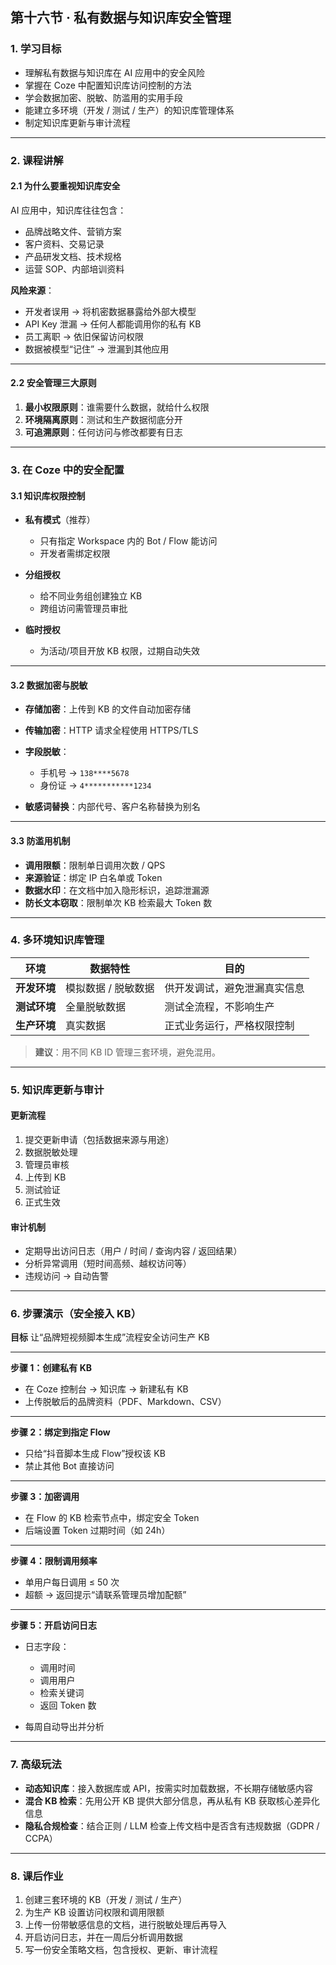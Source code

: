 ## **第十六节 · 私有数据与知识库安全管理**

### 1. 学习目标

* 理解私有数据与知识库在 AI 应用中的安全风险
* 掌握在 Coze 中配置知识库访问控制的方法
* 学会数据加密、脱敏、防滥用的实用手段
* 能建立多环境（开发 / 测试 / 生产）的知识库管理体系
* 制定知识库更新与审计流程

---

### 2. 课程讲解

#### 2.1 为什么要重视知识库安全

AI 应用中，知识库往往包含：

* 品牌战略文件、营销方案
* 客户资料、交易记录
* 产品研发文档、技术规格
* 运营 SOP、内部培训资料

**风险来源**：

* 开发者误用 → 将机密数据暴露给外部大模型
* API Key 泄漏 → 任何人都能调用你的私有 KB
* 员工离职 → 依旧保留访问权限
* 数据被模型“记住” → 泄漏到其他应用

---

#### 2.2 安全管理三大原则

1. **最小权限原则**：谁需要什么数据，就给什么权限
2. **环境隔离原则**：测试和生产数据彻底分开
3. **可追溯原则**：任何访问与修改都要有日志

---

### 3. 在 Coze 中的安全配置

#### 3.1 知识库权限控制

* **私有模式**（推荐）

  * 只有指定 Workspace 内的 Bot / Flow 能访问
  * 开发者需绑定权限
* **分组授权**

  * 给不同业务组创建独立 KB
  * 跨组访问需管理员审批
* **临时授权**

  * 为活动/项目开放 KB 权限，过期自动失效

---

#### 3.2 数据加密与脱敏

* **存储加密**：上传到 KB 的文件自动加密存储
* **传输加密**：HTTP 请求全程使用 HTTPS/TLS
* **字段脱敏**：

  * 手机号 → `138****5678`
  * 身份证 → `4***********1234`
* **敏感词替换**：内部代号、客户名称替换为别名

---

#### 3.3 防滥用机制

* **调用限额**：限制单日调用次数 / QPS
* **来源验证**：绑定 IP 白名单或 Token
* **数据水印**：在文档中加入隐形标识，追踪泄漏源
* **防长文本窃取**：限制单次 KB 检索最大 Token 数

---

### 4. 多环境知识库管理

| 环境       | 数据特性        | 目的             |
| -------- | ----------- | -------------- |
| **开发环境** | 模拟数据 / 脱敏数据 | 供开发调试，避免泄漏真实信息 |
| **测试环境** | 全量脱敏数据      | 测试全流程，不影响生产    |
| **生产环境** | 真实数据        | 正式业务运行，严格权限控制  |

> **建议**：用不同 KB ID 管理三套环境，避免混用。

---

### 5. 知识库更新与审计

#### 更新流程

1. 提交更新申请（包括数据来源与用途）
2. 数据脱敏处理
3. 管理员审核
4. 上传到 KB
5. 测试验证
6. 正式生效

#### 审计机制

* 定期导出访问日志（用户 / 时间 / 查询内容 / 返回结果）
* 分析异常调用（短时间高频、越权访问等）
* 违规访问 → 自动告警

---

### 6. 步骤演示（安全接入 KB）

**目标**
让“品牌短视频脚本生成”流程安全访问生产 KB

---

**步骤 1：创建私有 KB**

* 在 Coze 控制台 → 知识库 → 新建私有 KB
* 上传脱敏后的品牌资料（PDF、Markdown、CSV）

---

**步骤 2：绑定到指定 Flow**

* 只给“抖音脚本生成 Flow”授权该 KB
* 禁止其他 Bot 直接访问

---

**步骤 3：加密调用**

* 在 Flow 的 KB 检索节点中，绑定安全 Token
* 后端设置 Token 过期时间（如 24h）

---

**步骤 4：限制调用频率**

* 单用户每日调用 ≤ 50 次
* 超额 → 返回提示“请联系管理员增加配额”

---

**步骤 5：开启访问日志**

* 日志字段：

  * 调用时间
  * 调用用户
  * 检索关键词
  * 返回 Token 数
* 每周自动导出并分析

---

### 7. 高级玩法

* **动态知识库**：接入数据库或 API，按需实时加载数据，不长期存储敏感内容
* **混合 KB 检索**：先用公开 KB 提供大部分信息，再从私有 KB 获取核心差异化信息
* **隐私合规检查**：结合正则 / LLM 检查上传文档中是否含有违规数据（GDPR / CCPA）

---

### 8. 课后作业

1. 创建三套环境的 KB（开发 / 测试 / 生产）
2. 为生产 KB 设置访问权限和调用限额
3. 上传一份带敏感信息的文档，进行脱敏处理后再导入
4. 开启访问日志，并在一周后分析调用数据
5. 写一份安全策略文档，包含授权、更新、审计流程

